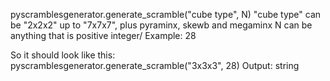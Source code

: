 pyscramblesgenerator.generate_scramble("cube type", N)
"cube type" can be "2x2x2" up to "7x7x7", plus pyraminx, skewb and megaminx
N can be anything that is positive integer/ Example: 28

So it should look like this: pyscramblesgenerator.generate_scramble("3x3x3", 28)
Output: string
